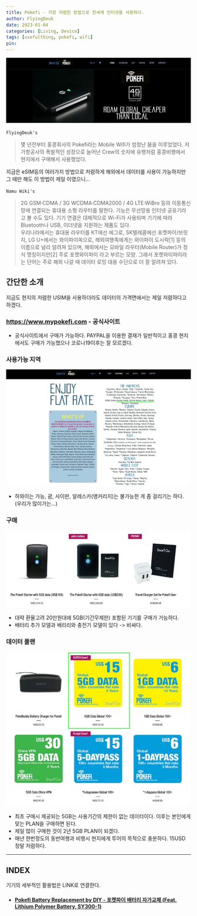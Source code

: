 ```yaml
---
title: Pokefi - 가장 저렴한 방법으로 전세계 인터넷을 사용하다.
author: FlyingDeuk
date: 2023-01-04
categories: [Living, Device]
tags: [usefulthing, pokefi, wifi]
pin:
---
```


![Pokefi](/img/living/pokefi/pokefi1.jpg)

`FlyingDeuk's`
> 몇 년전부터 홍콩회사의 Pokefi라는 Mobile Wifi가 엄청난 붐을 이루었었다. 저가항공사의 폭발적인 성장으로 늘어난 Crew의 숫자에 유행처럼 홍콩비행에서 현지에서 구매해서 사용했었다.

지금은 eSIM등의 여러가지 방법으로 저렴하게 해외에서 데이터를 사용이 가능하지만 그 때만 해도 이 방법이 제일 이였으니...

`Namu Wiki's`
> 2G GSM·CDMA / 3G WCDMA·CDMA2000 / 4G LTE·WiBro 등의 이동통신망에 연결되는 휴대용 소형 라우터를 말한다. 기능은 무선망용 인터넷 공유기라고 볼 수도 있다. 기기 연결은 대체적으로 Wi-Fi가 사용되며 기기에 따라 Bluetooth나 USB, 이더넷을 지원하는 제품도 있다. <br>
우리나라에서는 휴대용 라우터를 KT에선 에그로, SK텔레콤에선 포켓파이/브릿지, LG U+에서는 와이파이쏙으로, 해외여행족에게는 와이파이 도시락[1] 등의 이름으로 널리 알려져 있으며, 해외에서는 모바일 라우터(Mobile Router)가 정식 명칭이지만[2] 주로 포켓와이파이 라고 부르는 모양. 그래서 포켓와이파이라는 단어는 주로 해외 나갈 때 데이터 로밍 대용 수단으로 더 잘 알려져 있다.

## 간단한 소개
지금도 현지의 저렴한 USIM을 사용하더라도 데이터의 가격면에서는 제일 저렴하다고 하겠다.

### https://www.mypokefi.com - 공식사이트
- 공식사이트에서 구매가 가능하다. PAYPAL을 이용한 결재가 일반적이고 홍콩 현지에서도 구매가 가능했으나 코로나19이후는 잘 모르겠다.

### 사용가능 지역

![Pokefi](/img/living/pokefi/pokefi2.jpg)
- 하와이는 가능, 괌, 사이판, 알레스카(앵커리지)는 불가능한 게 좀 걸리기는 하다. (우리가 많이가는...)

### 구매

![Pokefi](/img/living/pokefi/pokefi3.jpg)
- 대략 환율고려 20만원대에 5GB(기간무제한) 포함된 기기를 구매가 가능하다.
- 배터리 추가 모델과 배리리와 충전기 모델이 있다 -> 비싸다.

### 데이터 플랜

![Pokefi](/img/living/pokefi/pokefi4.jpg)
- 최초 구매시 제공되는 5GB는 사용기간의 제한이 없는 데이터이다. 이후는 본인에게 맞는 PLAN을 구매하면 된다.
- 제일 많이 구매한 것이 2년 5GB PLAN이 되겠다.
- 매년 한번정도의 동반여행과 비행시 현지에게 투어의 목적으로 충분하다. 15USD 정말 저렴하다.

--------------

## INDEX
기기의 세부적인 활용법은 LINK로 연결한다.

- #### [Pokefi Battery Replacement by DIY - 포켓파이 배터리 자가교체 (Feat. Lithium Polymer Battery, SY300-1)](/posts/pokefibatt/)
